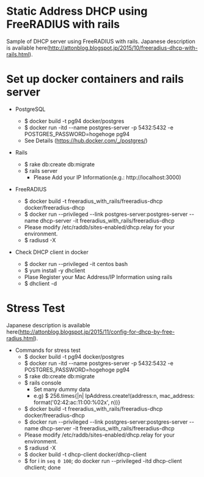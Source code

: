 # Static Address DHCP using FreeRADIUS with rails
Sample of DHCP server using FreeRADIUS with rails.
Japanese description is available here(http://attonblog.blogspot.jp/2015/10/freeradius-dhcp-with-rails.html).

# Set up docker containers and rails server
* PostgreSQL
    * $ docker build -t pg94 docker/postgres
    * $ docker run -itd --name postgres-server -p 5432:5432 -e POSTGRES_PASSWORD=hogehoge pg94
    * See Details (https://hub.docker.com/_/postgres/)

* Rails
    * $ rake db:create db:migrate
    * $ rails server
        * Please Add your IP Information(e.g.: http://localhost:3000)

* FreeRADIUS
    * $ docker build -t freeradius_with_rails/freeradius-dhcp docker/freeradius-dhcp
    * $ docker run --privileged --link postgres-server:postgres-server --name dhcp-server -it freeradius_with_rails/freeradius-dhcp
    * Please modify /etc/raddb/sites-enabled/dhcp.relay for your environment.
    * $ radiusd -X

* Check DHCP client in docker
    * $ docker run --privileged -it centos bash
    * $ yum install -y dhclient
    * Plase Register your Mac Address/IP Information using rails
    * $ dhclient -d


# Stress Test
Japanese description is available here(http://attonblog.blogspot.jp/2015/11/config-for-dhcp-by-free-radius.html).

* Commands for stress test
    * $ docker build -t pg94 docker/postgres
    * $ docker run -itd --name postgres-server -p 5432:5432 -e POSTGRES_PASSWORD=hogehoge pg94
    * $ rake db:create db:migrate
    * $ rails console
        * Set many dummy data
        * e.g) $ 256.times{|n| IpAddress.create!(address:n, mac_address: format('02:42:ac:11:00:%02x', n))}
    * $ docker build -t freeradius_with_rails/freeradius-dhcp docker/freeradius-dhcp
    * $ docker run --privileged --link postgres-server:postgres-server --name dhcp-server -it freeradius_with_rails/freeradius-dhcp
    * Please modify /etc/raddb/sites-enabled/dhcp.relay for your environment.
    * $ radiusd -X
    * $ docker build -t dhcp-client docker/dhcp-client
    * $ for i in `seq 0 100`; do docker run --privileged -itd dhcp-client dhclient; done
